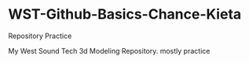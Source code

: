 # WST-Github-Basics-Chance-Kieta
Repository Practice

My West Sound Tech 3d Modeling Repository.
mostly practice
